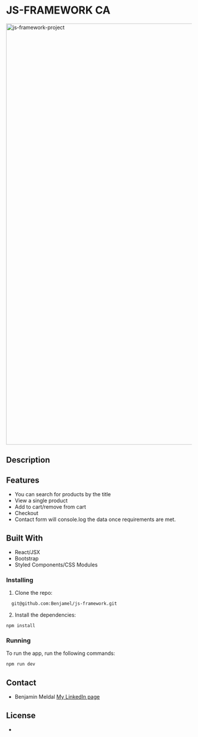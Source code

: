 # JS-FRAMEWORK CA
<img width="1142" alt="js-framework-project" src="https://github.com/Benjamel/js-framework/assets/82838871/29f14dab-34d9-4e79-aa50-9516135c7116">

## Description



## Features

- You can search for products by the title
- View a single product
- Add to cart/remove from cart
- Checkout
- Contact form will console.log the data once requirements are met.

## Built With

- React/JSX
- Bootstrap
- Styled Components/CSS Modules

### Installing

1. Clone the repo:

```bash
  git@github.com:Benjamel/js-framework.git
```

2. Install the dependencies:

```
npm install
```

### Running

To run the app, run the following commands:

```bash
npm run dev
```

## Contact

- Benjamin Meldal [My LinkedIn page](https://www.linkedin.com/in/benjaminmeldal/)

## License

-
